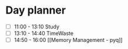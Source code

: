 

# Day planner

- [ ] 11:00 - 13:10 Study
- [ ] 13:10 - 14:40 TimeWaste
- [ ] 14:50 - 16:00 [[Memory Management - pyq]]